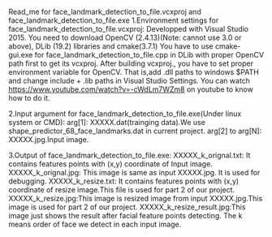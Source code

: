 Read_me for face_landmark_detection_to_file.vcxproj and face_landmark_detection_to_file.exe
1.Environment settings for face_landmark_detection_to_file.vcxproj:
  Developped with Visual Studio 2015. 
  You need to download OpenCV (2.4.13)(Note: cannot use 3.0 or above), DLib (19.2) libraries and cmake(3.7.1)
  You have to use cmake-gui.exe for face_landmark_detection_to_file.cpp in DLib with proper OpenCV path first to get its vcxproj.
  After building vcxproj., you have to set proper environment variable for OpenCV.
  That is,add .dll paths to windows $PATH and change include + .lib paths in Visual Studio Settings.
  You can watch https://www.youtube.com/watch?v=-cWdLm7WZm8 on youtube to know how to do it.

2.Input argument for face_landmark_detection_to_file.exe(Under linux system or CMD):
  arg[1]: XXXXX.dat(trainging data).We use shape_predictor_68_face_landmarks.dat in current project.
  arg[2] to arg[N]: XXXXX.jpg.Input image.

3.Output of face_landmark_detection_to_file.exe:
  XXXXX_k_orignal.txt: It contains features points with (x,y) coordinate of Input image.
  XXXXX_k_orignal.jpg: This image is same as input XXXXX.jpg. It is used for debugging.
  XXXXX_k_resize.txt: It contains features points with (x,y) coordinate of resize image.This file is used for part 2 of our project.
  XXXXX_k_resize.jpg:This image is resized image from input XXXXX.jpg.This image is used for part 2 of our project.
  XXXXX_k_resize_result.jpg:This image just shows the result after facial feature points detecting.
  The k means order of face we detect in each input image. 
